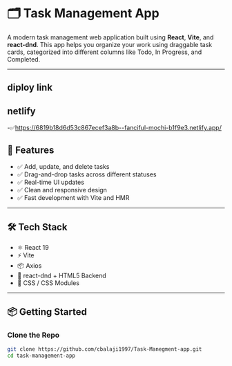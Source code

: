 # 🗂️ Task Management App

A modern task management web application built using **React**, **Vite**, and **react-dnd**. This app helps you organize your work using draggable task cards, categorized into different columns like Todo, In Progress, and Completed.

---
## diploy link
## netlify   
-✅https://6819b18d6d53c867ecef3a8b--fanciful-mochi-b1f9e3.netlify.app/

## 🚀 Features

- ✅ Add, update, and delete tasks
- ✅ Drag-and-drop tasks across different statuses
- ✅ Real-time UI updates
- ✅ Clean and responsive design
- ✅ Fast development with Vite and HMR

---


## 🛠️ Tech Stack

- ⚛️ React 19
- ⚡ Vite
- 📦 Axios
- 🧩 react-dnd + HTML5 Backend
- 💅 CSS / CSS Modules

---

## 📦 Getting Started

### Clone the Repo

```bash
git clone https://github.com/cbalaji1997/Task-Manegment-app.git
cd task-management-app

 
